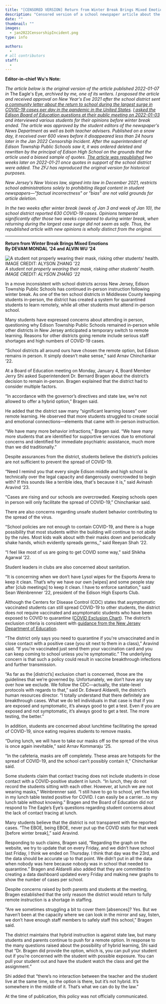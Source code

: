 ```yaml
---
title: "[CENSORED VERSION] Return from Winter Break Brings Mixed Emotions"
description: "Censored version of a school newspaper article about the Edison Township Public Schools's continuation of in-person instruction during the largest surge in COVID-19 cases per day in the pandemic in the United States."
date: ""
thumbnail: ""
images: 
  - jan2022CensorshipIncident.png
type: info

authors:
  - 
# all contributors
staff:
  -
---
```


**Editor-in-chief Wu's Note:** 

*The article below is the original version of the article published 2022-01-07 in* The Eagle's Eye, *archived by me, one of its writers. I proposed the article and received approval on New Year's Eve 2021 after the school district sent [a community letter about the return to school during the largest surge in COVID-19 cases per day in the pandemic in the United States](https://storage.googleapis.com/pt06-2/messages/attachments/de44a4a73e288a32f7ed44348de75abb/January_3_2022_-_Parent-Guardian_%25281%2529.pdf). [I asked the Edison Board of Education questions at their public meeting on 2022-01-03](https://www.youtube.com/live/oBRr5pr6dhc?feature=share&t=8400) and interviewed various students for their opinions before winter break ended. The article was approved by the student editors of the newspaper's News Department as well as both teacher advisers. Published on a snow day, it received over 600 views before it disappeared less than 24 hours later in the Jan 2022 Censorship Incident. After the superintendent of Edison Township Public Schools saw it, it was ordered deleted and rewritten by the principal of Edison High School on the grounds that the article used a biased sample of quotes. [The article was republished](https://ehseagleseye.com/3982/uncategorized/return-from-winter-break-brings-mixed-emotions/) two weeks later on 2022-01-21 once quotes in support of the school district were added. The ZFJ has reproduced the original version for historical purposes.* 

*New Jersey's New Voices law, signed into law in December 2021, restricts school administrations solely to prohibiting illegal content in student newspapers—"factual incorrectness" or "bias" are not valid grounds for article deletion.* 

*In the two weeks after winter break (week of Jan 3 and week of Jan 10), the school district reported 630 COVID-19 cases. Opinions tempered significantly after those two weeks compared to during winter break, when returning during the largest case surge did not seem as safe. Thus, the republished article with new opinions is wholly distinct from the original.*

---

**Return from Winter Break Brings Mixed Emotions**  
**By DEVAM MONDAL ‘24 and ALVIN WU ‘24**

![A student not properly wearing their mask, risking other students’ health. IMAGE CREDIT: ALYSON ZHANG '22](/jan2022CensorshipIncident.png)  
*A student not properly wearing their mask, risking other students’ health. IMAGE CREDIT: ALYSON ZHANG '22*

In a move inconsistent with school districts across New Jersey, Edison Township Public Schools has continued in-person instruction following winter break. As one of the ten school districts in Middlesex County keeping students in-person, the district has created a system for quarantined students to learn remotely, while all other students must attend in-person school. 

Many students have expressed concerns about attending in person, questioning why Edison Township Public Schools remained in-person while other districts in New Jersey anticipated a temporary switch to remote learning. Reasons for other districts going remote include serious staff shortages and high numbers of COVID-19 cases. 

“School districts all around ours have chosen the remote option, but Edison remains in person. It simply doesn’t make sense,” said Arnav Chinchankar ‘22. 

At a Board of Education meeting on Monday, January 4, Board Member Jerry Shi asked Superintendent Dr. Bernard Bragen about the district’s decision to remain in-person. Bragen explained that the district had to consider multiple factors. 

“In accordance with the governor’s directives and state law, we’re not allowed to offer a hybrid option,” Bragen said.

He added that the district saw many “significant learning losses” over remote learning. He observed that more students struggled to create social and emotional connections—elements that came with in-person instruction. 

“We have many more behavior infractions,” Bragen said. “We have many more students that are identified for supportive services due to emotional concerns and identified for immediate psychiatric assistance, much more than we did traditionally.” 

Despite assurances from the district, students believe the district’s policies are not sufficient to prevent the spread of COVID-19. 

“Need I remind you that every single Edison middle and high school is technically over the legal capacity and dangerously overcrowded to begin with? If this sounds like a terrible idea, that's because it is,” said Avinash Aravind ‘23. 

“Cases are rising and our schools are overcrowded. Keeping schools open in person will only facilitate the spread of COVID-19,” Chinchankar said.

There are also concerns regarding unsafe student behavior contributing to the spread of the virus. 

“School policies are not enough to contain COVID-19, and there is a huge possibility that most students within the building will continue to not abide by the rules. Most kids walk about with their masks down and periodically shake hands, which evidently spreads germs,,” said Reeyan Shah ‘22. 

“I feel like most of us are going to get COVID some way," said Shikha Agarwal ‘22. 

Student leaders in clubs are also concerned about sanitation. 

“It is concerning when we don’t have Lysol wipes for the Esports Arena to keep it clean. That’s why we have our own [wipes] and some people stay after [club meetings] to keep it clean. I have to enforce sanitation,” said Sean Weinbrenner ‘22, president of the Edison High Esports Club.

Although the Centers for Disease Control (CDC) states that asymptomatic vaccinated students can still spread COVID-19 to other students, the district does not require vaccinated and asymptomatic students who have been exposed to COVID to quarantine ([COVID Exclusion Chart](https://resources.finalsite.net/images/v1640120254/edisonk12njus/xbb5ww5g0aoojpkx9xce/ExclusionChartforParents.pdf)). The district’s exclusion criteria is consistent with [guidance from the New Jersey Department of Education](https://www.nj.gov/education/roadforward/docs/HealthAndSafetyGuidanceSY2122.pdf). 

“The district only says you need to quarantine if you're unvaccinated and in close contact with a positive case (you sit next to them in a class),” Aravind said. “If you're vaccinated just send them your vaccination card and you can keep coming to school unless you're symptomatic.” The underlying concern is that such a policy could result in vaccine breakthrough infections and further transmission. 

“As far as the [district’s] exclusion chart is concerned, those are the guidelines that we’re governed by. Unfortunately, we don’t have any say over how we exclude. We follow the CDC—actually, the state-level protocols with regards to that,” said Dr. Edward Aldarelli, the district’s human resources director. “I totally understand that there definitely are breakthrough cases. What we do tell individuals in that case is that if you are exposed and symptomatic, it’s always good to get a test. Even if you are exposed and not symptomatic, it’s always good to get a test. The more testing, the better.” 

In addition, students are concerned about lunchtime facilitating the spread of COVID-19, since eating requires students to remove masks. 

“During lunch, we will have to take our masks off so the spread of the virus is once again inevitable,” said Arnav Kommaraju ‘25. 

“In the cafeteria, masks are off completely. These areas are hotspots for the spread of COVID-19, and the school can’t possibly contain it,” Chinchankar said.

Some students claim that contact tracing does not include students in close contact with a COVID-positive student in lunch. “In lunch, they do not record the students sitting with each other. However, at lunch we are not wearing masks,” Weinbrenner said. “I still have to go to school, yet five kids in my lunch table tested positive for COVID. I can easily be a carrier…to my lunch table without knowing.” Bragen and the Board of Education did not respond to The Eagle’s Eye’s questions regarding student concerns about the lack of contact tracing at lunch.
	
Many students believe that the district is not transparent with the reported cases. “The EBOE, being EBOE, never put up the COVID stats for that week [before winter break],” said Aravind. 

Responding to such claims, Bragen said, “Regarding the graph on the website, we try to update that on every Friday, and we didn’t have school last Friday, I think we ended on Thursday. I think that day was the 23rd, and the data should be accurate up to that point. We didn’t put in all the data when nobody was here because nobody was in school that needed to quarantine.” Bragen and Aldarelli also added that they are committed to creating a data dashboard updated every Friday and making new graphs to show the number of cases per school. 

Despite concerns raised by both parents and students at the meeting, Bragen established that the only reason the district would return to fully remote instruction is a shortage in staffing. 

“Are we sometimes struggling a bit to cover them [absences]? Yes. But we haven’t been at the capacity where we can look in the mirror and say, listen, we don’t have enough staff members to safely staff this school,” Bragen said. 

The district maintains that hybrid instruction is against state law, but many students and parents continue to push for a remote option. In response to the many questions raised about the possibility of hybrid learning, Shi said that “Dr. Bragen did provide the option, which is, you can pull your student out if you’re concerned with the student with possible exposure. You can pull your student out and have the student watch the class and get the assignment.” 

Shi added that “there’s no interaction between the teacher and the student live at the same time, so the option is there, but it’s not hybrid. It’s somewhere in the middle of it. That’s what we can do by the law.” 

At the time of publication, this policy was not officially communicated.